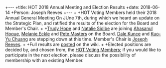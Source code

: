 +---
+title: HOT 2018 Annual Meeting and Election Results
+date: 2018-06-14
+Person: Joseph Reeves
+---
+
+HOT Voting Members held their 2018 Annual General Meeting On JUne 7th, during which we heard an update on the Strategic Plan, and ratified the results of the election for the Board and Member's Chair.
+
+[Trudy Hope](https://www.hotosm.org/people/gertrude-trudy-hope-namitala/) and [Natalie Sidibe](https://www.hotosm.org/people/nathalie-sidibe/) are joining [Ahasanul Hoque](https://www.hotosm.org/people/ahasanul-hoque/), [Melanie Eckle](https://www.hotosm.org/people/melanie-eckle/) and [Pete Masters](https://www.hotosm.org/people/pete-masters/) on the Board. [Dale Kunce](https://www.hotosm.org/people/dale-kunce/) and [Kuo-Yu Chuang](https://www.hotosm.org/people/kuo-yu-slayer-chuang/) are stepping down at this time. Member's Chair is [Joseph Reeves](https://www.hotosm.org/people/joseph-reeves/).
+
+Full results are [posted](https://wiki.openstreetmap.org/wiki/Humanitarian_OSM_Team/Board_Elections_2018) on the wiki.
+
+Elected positions are decided by, and chosen from, the [HOT Voting Members](https://www.hotosm.org/voting-members); if you would like to participate in the next election, please discuss the possibility of membership with an existing Member.
